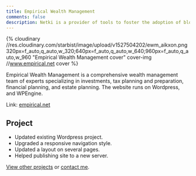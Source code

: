 ```yaml
---
title: Empirical Wealth Management
comments: false
description: Netki is a provider of tools to foster the adoption of blockchain technology from Los Angeles, United States. The website runs on Wordpress, and WPEngine.
---
```


{% cloudinary //res.cloudinary.com/starbist/image/upload/v1527504202/ewm_aikxon.png 320px=f_auto,q_auto,w_320;640px=f_auto,q_auto,w_640;960px=f_auto,q_auto,w_960 "Empirical Wealth Management cover" cover-img //www.empirical.net cover %}

Empirical Wealth Management is a comprehensive wealth management team of experts specializing in investments, tax planning and preparation, financial planning, and estate planning. The website runs on Wordpress, and WPEngine.

Link: [empirical.net](//www.empirical.net/)

## Project

- Updated existing Wordpress project.
- Upgraded a responsive navigation style.
- Updated a layout on several pages.
- Helped publishing site to a new server.

[View other projects](/portfolio/) or [contact me](/about-me/).
